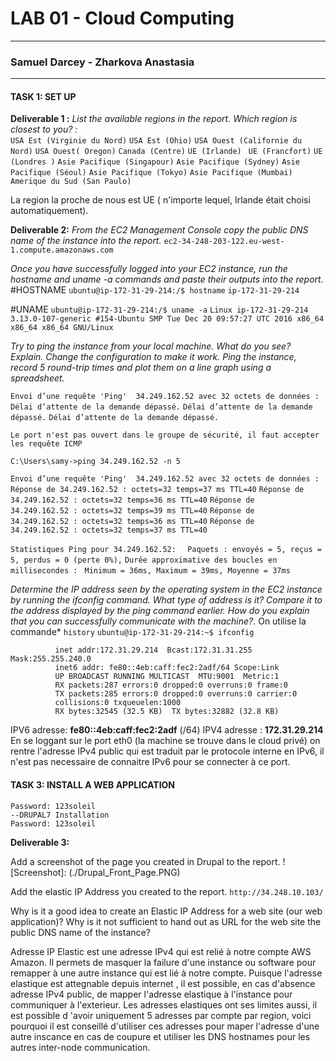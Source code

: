 # LAB 01 - Cloud Computing
-------------------------------
###  Samuel Darcey - Zharkova Anastasia
-------------------------------
#### TASK 1:  SET UP
**Deliverable 1 :**  *List the available regions in the report. Which region is closest to you?  :*  
```USA Est (Virginie du Nord)```
```USA Est (Ohio)```
```USA Ouest (Californie du Nord)```
```USA Ouest( Oregon)```
```Canada (Centre)```
```UE (Irlande)```
``` UE (Francfort)```
```UE (Londres )```
```Asie Pacifique (Singapour)```
```Asie Pacifique (Sydney)```
```Asie Pacifique (Séoul)```
```Asie Pacifique (Tokyo)```
```Asie Pacifique (Mumbai)```
```Amerique du Sud (San Paulo)```

La region la proche de nous est UE ( n'importe lequel, Irlande était choisi automatiquement).  

**Deliverable 2:**
*From the EC2 Management Console copy the public DNS name of the instance into the report.*
```ec2-34-248-203-122.eu-west-1.compute.amazonaws.com```

*Once you have successfully logged into your EC2 instance, run the hostname and uname -a commands and paste their outputs into the report.* 
#HOSTNAME
```ubuntu@ip-172-31-29-214:/$ hostname```
```ip-172-31-29-214```

#UNAME
```ubuntu@ip-172-31-29-214:/$ uname -a```
```Linux ip-172-31-29-214 3.13.0-107-generic #154-Ubuntu SMP Tue Dec 20 09:57:27 UTC 2016 x86_64 x86_64 x86_64 GNU/Linux```

*Try to ping the instance from your local machine. What do you see? Explain. Change the configuration to make it work. Ping the instance, record 5 round-trip times and plot them on a line graph using a spreadsheet.*

```Envoi d’une requête 'Ping'  34.249.162.52 avec 32 octets de données :```
```Délai d’attente de la demande dépassé.```
```Délai d’attente de la demande dépassé.```
```Délai d’attente de la demande dépassé.```

```Le port n'est pas ouvert dans le groupe de sécurité, il faut accepter les requête ICMP```

```C:\Users\samy->ping 34.249.162.52 -n 5```

```Envoi d’une requête 'Ping'  34.249.162.52 avec 32 octets de données :```
```Réponse de 34.249.162.52 : octets=32 temps=37 ms TTL=40```
```Réponse de 34.249.162.52 : octets=32 temps=36 ms TTL=40```
```Réponse de 34.249.162.52 : octets=32 temps=39 ms TTL=40```
```Réponse de 34.249.162.52 : octets=32 temps=36 ms TTL=40```
```Réponse de 34.249.162.52 : octets=32 temps=37 ms TTL=40```

```Statistiques Ping pour 34.249.162.52:```
  ```  Paquets : envoyés = 5, reçus = 5, perdus = 0 (perte 0%),```
```Durée approximative des boucles en millisecondes :```
   ``` Minimum = 36ms, Maximum = 39ms, Moyenne = 37ms```

*Determine the IP address seen by the operating system in the EC2 instance by running the ifconfig command. What type of address is it? Compare it to the address displayed by the ping command earlier. How do you explain that you can successfully communicate with the machine?.* On utilise la commande* ```history``` 
```ubuntu@ip-172-31-29-214:~$ ifconfig```
```eth0      Link encap:Ethernet  HWaddr 06:eb:ca:c2:2a:df
          inet addr:172.31.29.214  Bcast:172.31.31.255  Mask:255.255.240.0
          inet6 addr: fe80::4eb:caff:fec2:2adf/64 Scope:Link
          UP BROADCAST RUNNING MULTICAST  MTU:9001  Metric:1
          RX packets:287 errors:0 dropped:0 overruns:0 frame:0
          TX packets:285 errors:0 dropped:0 overruns:0 carrier:0
          collisions:0 txqueuelen:1000
          RX bytes:32545 (32.5 KB)  TX bytes:32882 (32.8 KB)
```
IPV6 adresse: **fe80::4eb:caff:fec2:2adf**     (/64)
IPV4 adresse : **172.31.29.214**
En se loggant sur le port eth0 (la machine se trouve dans le cloud privé) on rentre l'adresse IPv4 public qui est traduit par le protocole interne en IPv6, il n'est pas necessaire de connaitre IPv6 pour se connecter à ce port. 

#### TASK 3: INSTALL A WEB APPLICATION

```--DRUPAL7
Password: 123soleil
--DRUPAL7 Installation
Password: 123soleil
```
**Deliverable 3:**

Add a screenshot of the page you created in Drupal to the report.
![Screenshot]: (./Drupal_Front_Page.PNG) 

Add the elastic IP Address you created to the report.
```http://34.248.10.103/```

Why is it a good idea to create an Elastic IP Address for a web site (our web application)? Why is it not sufficient to hand out as URL for the web site the public DNS name of the instance?

Adresse IP Elastic est une adresse IPv4 qui est relié à notre compte AWS Amazon. Il permets de masquer la failure d'une instance ou software pour remapper à une autre instance qui est lié à notre compte. Puisque l'adresse elastique est attegnable depuis internet , il est possible, en cas d'absence adresse IPv4 public, de mapper l'adresse elastique à l'instance pour communiquer à l'exterieur. 
Les adresses elastiques ont ses limites aussi, il est possible d 'avoir uniquement 5 adresses par compte par region, voici pourquoi il est conseillé d'utiliser ces adresses pour maper l'adresse d'une autre inscance en cas de coupure et utiliser les DNS hostnames pour les autres inter-node communication. 







